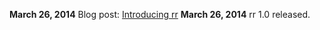 **March 26, 2014** Blog post: [Introducing rr](http://robert.ocallahan.org/2014/03/introducing-rr.html)
**March 26, 2014** rr 1.0 released.